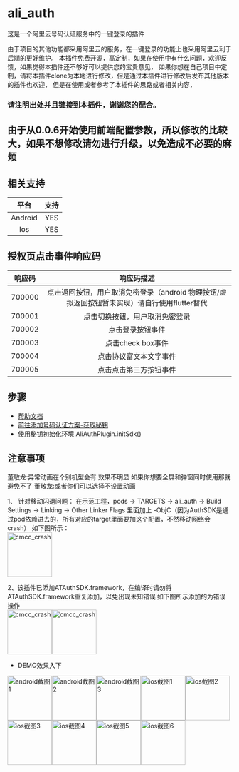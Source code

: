# ali_auth

这是一个阿里云号码认证服务中的一键登录的插件

由于项目的其他功能都采用阿里云的服务，在一键登录的功能上也采用阿里云利于后期的更好维护。
本插件免费开源，高定制，如果在使用中有什么问题，欢迎反馈，如果觉得本插件还不够好可以提供您的宝贵意见，
如果你想在自己项目中定制，请将本插件clone为本地进行修改，但是通过本插件进行修改后发布其他版本的插件也欢迎，
但是在使用或者参考了本插件的思路或者相关内容，<h3><b>请注明出处并且链接到本插件，谢谢您的配合。</b></h3>

## 由于从0.0.6开始使用前端配置参数，所以修改的比较大，如果不想修改请勿进行升级，以免造成不必要的麻烦

## 相关支持

|    平台  | 支持  |
| :------:|:----:|
| Android  | YES |
| Ios      | YES |


## 授权⻚点击事件响应码 

|    响应码  | 响应码描述  |
| :--------:|:----------:|
| 700000    | 点击返回按钮，⽤户取消免密登录（android 物理按钮/虚拟返回按钮暂未实现）请自行使用flutter替代 |
| 700001    | 点击切换按钮，⽤户取消免密登录 |
| 700002    | 点击登录按钮事件 |
| 700003    | 点击check box事件 |
| 700004    | 点击协议富⽂本⽂字事件 |
| 700005    | 点击点击第三方按钮事件 |


## 步骤

- [帮助文档](https://help.aliyun.com/product/75010.html)
- [前往添加号码认证方案-获取秘钥](https://dypns.console.aliyun.com/?spm=5176.12818093.favorites.ddypns.488716d0ttKe13#/)
- 使用秘钥初始化环境 AliAuthPlugin.initSdk()

## 注意事项

董敬龙:异常动画在个别机型会有 效果不明显  如果你想要全屏和弹窗同时使用那就避免不了
董敬龙:或者你们可以选择不设置动画

1、 针对移动闪退问题：
在示范工程，pods -> TARGETS -> ali_auth -> Build Settings -> Linking -> Other Linker Flags 里面加上 -ObjC（因为AuthSDK是通过pod依赖进去的，所有对应的target里面要加这个配置，不然移动网络会crash）
如下图所示：  
<img src="https://raw.githubusercontent.com/CodeGather/flutter_ali_auth/master/screenshot/error_add.jpg" alt="cmcc_crash" width="100">

2、该插件已添加ATAuthSDK.framework，在编译时请勿将ATAuthSDK.framework重复添加，以免出现未知错误
如下图所示添加的为错误操作  
<img src="https://raw.githubusercontent.com/CodeGather/flutter_ali_auth/master/screenshot/error_add.jpg" alt="cmcc_crash" width="100"><img src="https://raw.githubusercontent.com/CodeGather/flutter_ali_auth/master/screenshot/error_add2.png" alt="cmcc_crash" width="100">
  
- DEMO效果入下
  
<img src="https://raw.githubusercontent.com/CodeGather/flutter_ali_auth/master/screenshot/WechatIMG7.jpeg" alt="android截图1" width="100"><img src="https://raw.githubusercontent.com/CodeGather/flutter_ali_auth/master/screenshot/WechatIMG6.jpeg" alt="android截图2" width="100"><img src="https://raw.githubusercontent.com/CodeGather/flutter_ali_auth/master/screenshot/WechatIMG5.jpeg" alt="android截图3" width="100"><img src="https://raw.githubusercontent.com/CodeGather/flutter_ali_auth/master/screenshot/IMG_4172.PNG" alt="ios截图1" width="100"><img src="https://raw.githubusercontent.com/CodeGather/flutter_ali_auth/master/screenshot/IMG_4173.PNG" alt="ios截图2" width="100"><img src="https://raw.githubusercontent.com/CodeGather/flutter_ali_auth/master/screenshot/IMG_4174.PNG" alt="ios截图3" width="100"><img src="https://raw.githubusercontent.com/CodeGather/flutter_ali_auth/master/screenshot/IMG_0456.PNG" alt="ios截图4" width="100"><img src="https://raw.githubusercontent.com/CodeGather/flutter_ali_auth/master/screenshot/IMG_0457.PNG" alt="ios截图5" width="100"><img src="https://raw.githubusercontent.com/CodeGather/flutter_ali_auth/master/screenshot/IMG_4228.PNG" alt="ios截图6" width="100">

